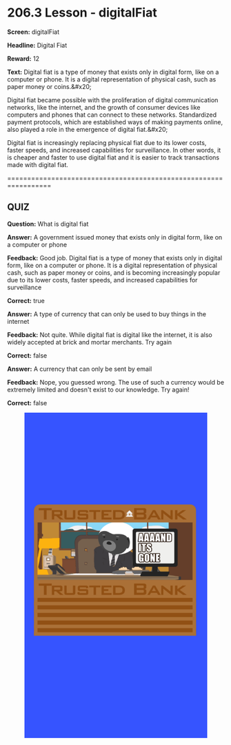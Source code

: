 # 206.3 Lesson - digitalFiat

**Screen:** digitalFiat

**Headline:** Digital Fiat

**Reward:** 12

**Text:** Digital fiat is a type of money that exists only in digital form, like on a computer or phone. It is a digital representation of physical cash, such as paper money or coins.&amp;#x20;

Digital fiat became possible with the proliferation of digital communication networks, like the internet, and the growth of consumer devices like computers and phones that can connect to these networks. Standardized payment protocols, which are established ways of making payments online, also played a role in the emergence of digital fiat.&amp;#x20;

Digital fiat is increasingly replacing physical fiat due to its lower costs, faster speeds, and increased capabilities for surveillance. In other words, it is cheaper and faster to use digital fiat and it is easier to track transactions made with digital fiat.


=================================================================

## QUIZ

**Question:** What is digital fiat


**Answer:** A government issued money that exists only in digital form, like on a computer or phone

**Feedback:** Good job. Digital fiat is a type of money that exists only in digital form, like on a computer or phone. It is a digital representation of physical cash, such as paper money or coins, and is becoming increasingly popular due to its lower costs, faster speeds, and increased capabilities for surveillance

**Correct:** true

**Answer:** A type of currency that can only be used to buy things in the internet

**Feedback:** Not quite. While digital fiat is digital like the internet, it is also widely accepted at brick and mortar merchants. Try again

**Correct:** false

**Answer:** A currency that can only be sent by email

**Feedback:** Nope, you guessed wrong. The use of such a currency would be extremely limited and doesn&#x27;t exist to our knowledge. Try again!

**Correct:** false


<figure><img src="../.gitbook/assets/206-03.png" alt=""><figcaption></figcaption></figure>

